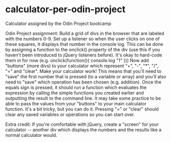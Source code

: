 # calculator-per-odin-project
Calculator assigned by the Odin Project bootcamp

Odin Project assignment:
Build a grid of divs in the browser that are labeled with the numbers 0-9.
Set up a listener so when the user clicks on one of these squares, it displays that number in the console log. This can be done by assigning a function to the onclick() property of the div (use this if you haven't been introduced to jQuery listeners before). It's okay to hard-code them in for now (e.g. onclick(function(){ console.log "1" }))
Now add "buttons" (more divs) to your calculator which represent "+", "-", "*", "/", "=" and "clear".
Make your calculator work! This means that you'll need to "save" the first number that is pressed (to a variable or array) and you'll also need to "save" which operation has been chosen (e.g. addition). Once the equals sign is pressed, it should run a function which evaluates the expression by calling the simple functions you created earlier and outputting the result to the command line. It may take some practice to be able to pass the values from your "buttons" to your main calculator function. It's a bit tricky, but you can do it.
Pressing "=" or "clear" should clear any saved variables or operations so you can start over.

Extra credit: If you're comfortable with jQuery, create a "screen" for your calculator -- another div which displays the numbers and the results like a normal calculator would.

